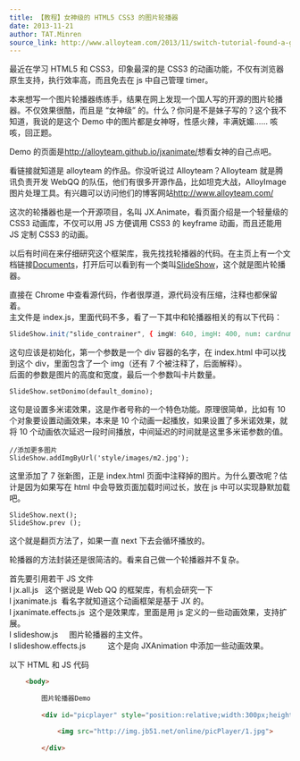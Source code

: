 ```yaml
---
title: 【教程】女神级的 HTML5 CSS3 的图片轮播器
date: 2013-11-21
author: TAT.Minren
source_link: http://www.alloyteam.com/2013/11/switch-tutorial-found-a-goddess-class-html5-css3-picture-carousel-unit-with-code/
---
```


<!-- {% raw %} - for jekyll -->

最近在学习 HTML5 和 CSS3，印象最深的是 CSS3 的动画功能，不仅有浏览器原生支持，执行效率高，而且免去在 js 中自己管理 timer。

本来想写一个图片轮播器练练手，结果在网上发现一个国人写的开源的图片轮播器。不仅效果很酷，而且是 “女神级” 的。什么？你问是不是妹子写的？这个我不知道，我说的是这个 Demo 中的图片都是女神呀，性感火辣，丰满妩媚…… 咳咳，回正题。

Demo 的页面是<http://alloyteam.github.io/jxanimate/>想看女神的自己点吧。

看链接就知道是 alloyteam 的作品。你没听说过 Alloyteam？Alloyteam 就是腾讯负责开发 WebQQ 的队伍，他们有很多开源作品，比如坦克大战，AlloyImage 图片处理工具。有兴趣可以访问他们的博客网站<http://www.alloyteam.com/>

这次的轮播器也是一个开源项目，名叫 JX.Animate，看页面介绍是一个轻量级的 CSS3 动画库，不仅可以用 JS 方便调用 CSS3 的 keyframe 动画，而且还能用 JS 定制 CSS3 的动画。

以后有时间在来仔细研究这个框架库，我先找找轮播器的代码。在主页上有一个文档链接[Documents](http://alloyteam.github.io/jxanimate/js/out/index.html)，打开后可以看到有一个类叫[SlideShow](http://alloyteam.github.io/jxanimate/js/out/classes/SlideShow.html)，这个就是图片轮播器。

直接在 Chrome 中查看源代码，作者很厚道，源代码没有压缩，注释也都保留着。  
主文件是 index.js，里面代码不多，看了一下其中和轮播器相关的有以下代码：

```css
SlideShow.init("slide_contrainer", { imgW: 640, imgH: 400, num: cardnum });
```

这句应该是初始化，第一个参数是一个 div 容器的名字，在 index.html 中可以找到这个 div，里面包含了一个 img（还有 7 个被注释了，后面解释）。  
后面的参数是图片的高度和宽度，最后一个参数叫卡片数量。

    SlideShow.setDonimo(default_domino);

这句是设置多米诺效果，这是作者号称的一个特色功能。原理很简单，比如有 10 个对象要设置动画效果，本来是 10 个动画一起播放，如果设置了多米诺效果，就将 10 个动画依次延迟一段时间播放，中间延迟的时间就是这里多米诺参数的值。

    //添加更多图片
    SlideShow.addImgByUrl('style/images/m2.jpg');

这里添加了 7 张新图，正是 index.html 页面中注释掉的图片。为什么要改呢？估计是因为如果写在 html 中会导致页面加载时间过长，放在 js 中可以实现静默加载吧。

    SlideShow.next();
    SlideShow.prev ();

这个就是翻页方法了，如果一直 next 下去会循环播放的。

轮播器的方法封装还是很简洁的。看来自己做一个轮播器并不复杂。

首先要引用若干 JS 文件  
l jx.all.js   这个据说是 Web QQ 的框架库，有机会研究一下  
l jxanimate.js  看名字就知道这个动画框架是基于 JX 的。  
l jxanimate.effects.js  这个是效果库，里面是用 js 定义的一些动画效果，支持扩展。  
l slideshow.js     图片轮播器的主文件。  
l slideshow.effects.js          这个是向 JXAnimation 中添加一些动画效果。

以下 HTML 和 JS 代码

```html
    <body>
 
        图片轮播器Demo
 
        <div id="picplayer" style="position:relative;width:300px;height:300px;">
 
            <img src="http://img.jb51.net/online/picPlayer/1.jpg">
 
        </div>
 
```


<!-- {% endraw %} - for jekyll -->